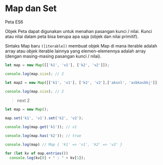 # Map dan Set

Peta ES6

Objek Peta dapat digunakan untuk menahan pasangan kunci / nilai. Kunci atau nilai dalam peta bisa berupa apa saja (objek dan nilai primitif).

Sintaks Map baru `([iterable])` membuat objek Map di mana iterable adalah array atau objek iterable lainnya yang elemen-elemennya adalah array (dengan masing-masing pasangan kunci / nilai).

```javascript
let map = new Map([['k1', 'v1'], ['k2', 'v2']]);

console.log(map.size); // 2

let map2 = new Map([['k1', 'v1'], ['k2', 'v2'],['aksnl', 'asbkasbkj']]);

console.log(map.size); // 2
```

> next 2

```javascript
let map = new Map();

map.set('k1', 'v1').set('k2', 'v2');

console.log(map.get('k1')); // v1

console.log(map.has('k2')); // true

console.log(map) // Map { 'k1' => 'v1', 'k2' => 'v2' }

for (let kv of map.entries())
  console.log(kv[0] + " : " + kv[1]);
```